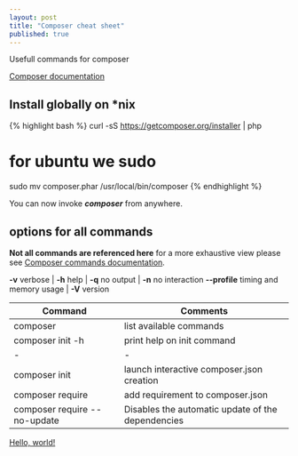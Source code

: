 ```yaml
---
layout: post
title: "Composer cheat sheet"
published: true
---
```


Usefull commands for composer

[Composer documentation](http://getcomposer.org/doc/)

## Install globally on *nix

{% highlight bash %}
curl -sS https://getcomposer.org/installer | php
# for ubuntu we sudo
sudo mv composer.phar /usr/local/bin/composer
{% endhighlight %}

You can now invoke _**composer**_ from anywhere.

## options for all commands

**Not all commands are referenced here** for a more exhaustive view please see [Composer commands documentation](http://getcomposer.org/doc/03-cli.md).

**-v** verbose | **-h** help | **-q** no output | **-n** no interaction
**--profile** timing and memory usage | **-V** version

| Command        | Comments           |
| ------------- |-------------|
| composer | list available commands |
| composer init -h      | print help on init command |
| - | - |
| composer init | launch interactive composer.json creation |
| composer require | add requirement to composer.json |
| composer require --no-update | Disables the automatic update of the dependencies |


<a href="http://example.com/" target="_blank">Hello, world!</a>